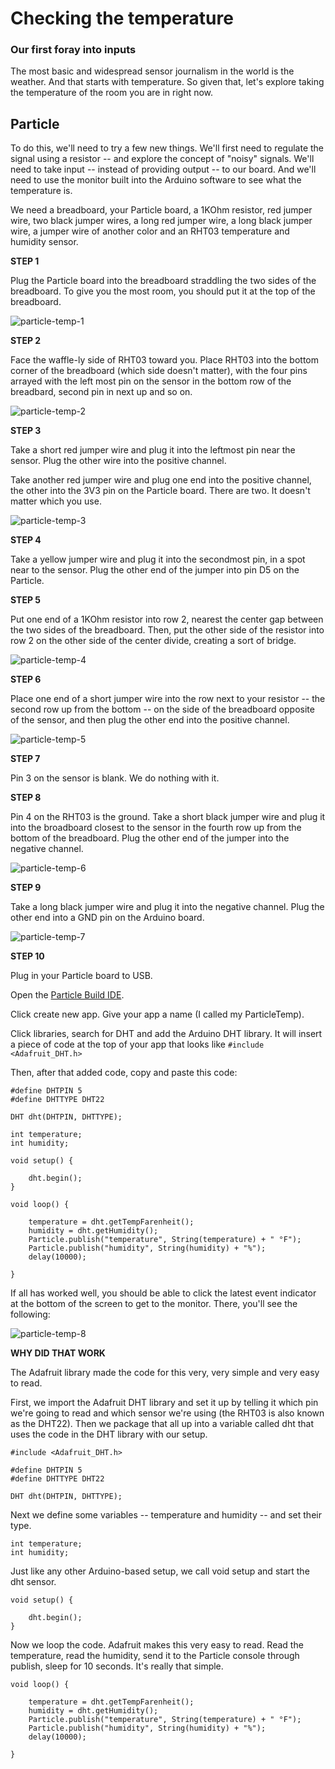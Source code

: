 # Checking the temperature

### Our first foray into inputs

The most basic and widespread sensor journalism in the world is the weather. And that starts with temperature. So given that, let's explore taking the temperature of the room you are in right now. 

## Particle

To do this, we'll need to try a few new things. We'll first need to regulate the signal using a resistor -- and explore the concept of "noisy" signals. We'll need to take input -- instead of providing output -- to our board. And we'll need to use the monitor built into the Arduino software to see what the temperature is. 

We need a breadboard, your Particle board, a 1KOhm resistor, red jumper wire, two black jumper wires, a long red jumper wire, a long black jumper wire, a jumper wire of another color and an RHT03 temperature and humidity sensor.


**STEP 1** 

Plug the Particle board into the breadboard straddling the two sides of the breadboard. To give you the most room, you should put it at the top of the breadboard. 

![particle-temp-1](../images/particle-temp-1.jpg)


**STEP 2** 

Face the waffle-ly side of RHT03 toward you. Place RHT03 into the bottom corner of the breadboard (which side doesn't matter), with the four pins arrayed with the left most pin on the sensor in the bottom row of the breadbard, second pin in next up and so on. 

![particle-temp-2](../images/particle-temp-2.jpg)

**STEP 3**

Take a short red jumper wire and plug it into the leftmost pin near the sensor. Plug the other wire into the positive channel.

Take another red jumper wire and plug one end into the positive channel, the other into the 3V3 pin on the Particle board. There are two. It doesn't matter which you use. 

![particle-temp-3](../images/particle-temp-3.jpg)

**STEP 4**

Take a yellow jumper wire and plug it into the secondmost pin, in a spot near to the sensor. Plug the other end of the jumper into pin D5 on the Particle. 

**STEP 5**

Put one end of a 1KOhm resistor into row 2, nearest the center gap between the two sides of the breadboard. Then, put the other side of the resistor into row 2 on the other side of the center divide, creating a sort of bridge. 

![particle-temp-4](../images/particle-temp-4.jpg)


**STEP 6**

Place one end of a short jumper wire into the row next to your resistor -- the second row up from the bottom -- on the side of the breadboard opposite of the sensor, and then plug the other end into the positive channel. 

![particle-temp-5](../images/particle-temp-5.jpg)

**STEP 7**

Pin 3 on the sensor is blank. We do nothing with it.

**STEP 8**

Pin 4 on the RHT03 is the ground. Take a short black jumper wire and plug it into the broadboard closest to the sensor in the fourth row up from the bottom of the breadboard. Plug the other end of the jumper into the negative channel.

![particle-temp-6](../images/particle-temp-6.jpg)


**STEP 9**

Take a long black jumper wire and plug it into the negative channel. Plug the other end into a GND pin on the Arduino board. 

![particle-temp-7](../images/particle-temp-7.jpg)


**STEP 10**

Plug in your Particle board to USB. 

Open the [Particle Build IDE](https://build.particle.io). 

Click create new app. Give your app a name (I called my ParticleTemp). 

Click libraries, search for DHT and add the Arduino DHT library. It will insert a piece of code at the top of your app that looks like `#include <Adafruit_DHT.h>`

Then, after that added code, copy and paste this code:

```
#define DHTPIN 5
#define DHTTYPE DHT22

DHT dht(DHTPIN, DHTTYPE);

int temperature;
int humidity;

void setup() {
    
    dht.begin();
}

void loop() {
    
    temperature = dht.getTempFarenheit();
    humidity = dht.getHumidity();    
    Particle.publish("temperature", String(temperature) + " °F");
    Particle.publish("humidity", String(humidity) + "%");
    delay(10000);

}

```

If all has worked well, you should be able to click the latest event indicator at the bottom of the screen to get to the monitor. There, you'll see the following:


![particle-temp-8](../images/particle-temp-8.png)


**WHY DID THAT WORK**

The Adafruit library made the code for this very, very simple and very easy to read. 

First, we import the Adafruit DHT library and set it up by telling it which pin we're going to read and which sensor we're using (the RHT03 is also known as the DHT22). Then we package that all up into a variable called dht that uses the code in the DHT library with our setup.

```
#include <Adafruit_DHT.h>

#define DHTPIN 5
#define DHTTYPE DHT22

DHT dht(DHTPIN, DHTTYPE);

```

Next we define some variables -- temperature and humidity -- and set their type. 

```
int temperature;
int humidity;

```

Just like any other Arduino-based setup, we call void setup and start the dht sensor.

```
void setup() {
    
    dht.begin();
}
```

Now we loop the code. Adafruit makes this very easy to read. Read the temperature, read the humidity, send it to the Particle console through publish, sleep for 10 seconds. It's really that simple.

```
void loop() {
    
    temperature = dht.getTempFarenheit();
    humidity = dht.getHumidity();    
    Particle.publish("temperature", String(temperature) + " °F");
    Particle.publish("humidity", String(humidity) + "%");
    delay(10000);

}
```
